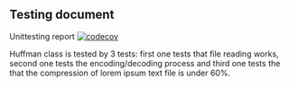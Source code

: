 ## Testing document

Unittesting report [![codecov](https://codecov.io/gh/Scarrat/tiralabra/branch/main/graph/badge.svg?token=KXH4PSGWHR)](https://codecov.io/gh/Scarrat/tiralabra)  

Huffman class is tested by 3 tests: first one tests that file reading works, second one tests the encoding/decoding process and third one tests the that the compression of lorem ipsum text file is under 60%.
